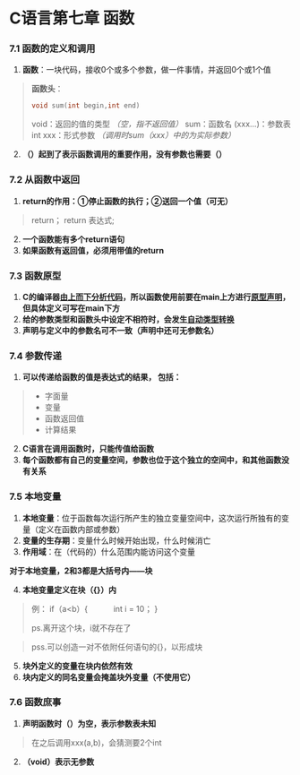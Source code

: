 C语言第七章 函数
=====================
### 7.1 函数的定义和调用
1. **函数**：一块代码，接收0个或多个参数，做一件事情，并返回0个或1个值
>**函数头**：
> ```C
> void sum(int begin,int end)
> ```
> void：返回的值的类型 *（空，指不返回值）*
> sum：函数名
> (xxx...)：参数表
> int xxx：形式参数 *（调用时sum（xxx）中的为实际参数）*

2. **（）起到了表示函数调用的重要作用，没有参数也需要（）**
### 7.2 从函数中返回
1. **return的作用：①停止函数的执行；②送回一个值（可无）**
> return；
> return 表达式;
2. **一个函数能有多个return语句**
3. **如果函数有返回值，必须用带值的return**
### 7.3 函数原型
1. **C的编译器<U>由上而下分析代码</U>，所以函数使用前要在main上方进行<U>原型声明</U>，但具体定义可写在main下方**
2. **给的参数类型和函数头中设定不相符时，会发生<U>自动类型转换</U>**
3. **声明与定义中的参数名可不一致（声明中还可无参数名）**
### 7.4 参数传递
1. **可以传递给函数的值是表达式的结果，
包括：**
> * 字面量
> * 变量
> * 函数返回值
> * 计算结果
2. **C语言在调用函数时，只能传值给函数**
3. **每个函数都有自己的变量空间，参数也位于这个独立的空间中，和其他函数没有关系**
### 7.5 本地变量
1. **本地变量**：位于函数每次运行所产生的独立变量空间中，这次运行所独有的变量（定义在函数内部或参数）
2. **变量的生存期**：变量什么时候开始出现，什么时候消亡
3. **作用域**：在（代码的）什么范围内能访问这个变量

**对于本地变量，2和3都是大括号内——块**

4. **本地变量定义在块（{}）内**
> 例： if（a<b）{
>    　　　int i = 10；
>}
>
>ps.离开这个块，i就不存在了

>pss.可以创造一对不依附任何语句的{}，以形成块
5. **块外定义的变量在块内依然有效**
6. **块内定义的同名变量会掩盖块外变量（不使用它）**
### 7.6 函数庶事
1. **声明函数时（）为空，表示参数表未知**
> 在之后调用xxx(a,b)，会猜测要2个int
2. **（void）表示无参数**